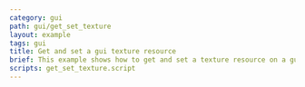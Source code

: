 ```yaml
---
category: gui
path: gui/get_set_texture
layout: example
tags: gui
title: Get and set a gui texture resource
brief: This example shows how to get and set a texture resource on a gui component.
scripts: get_set_texture.script
---
```


